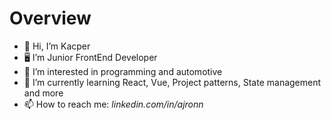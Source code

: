 # Overview

- 👋 Hi, I’m Kacper
- 🖥️ I’m Junior FrontEnd Developer
- 👀 I’m interested in programming and automotive
- 🌱 I’m currently learning React, Vue, Project patterns, State management and more
- 📫 How to reach me: *linkedin.com/in/ajronn*

# 
<!---
ajronn/ajronn is a ✨ special ✨ repository because its `README.md` (this file) appears on your GitHub profile.
You can click the Preview link to take a look at your changes.
--->
